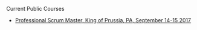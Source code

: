 Current Public Courses
+ [Professional Scrum Master, King of Prussia, PA, September 14-15 2017](https://www.scrum.org/courses/professional-scrum-master-king-prussia-pa-2017-09-14-8824)
